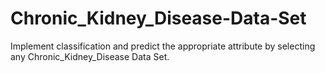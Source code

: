# Chronic_Kidney_Disease-Data-Set
Implement classification and predict the appropriate attribute by selecting any  Chronic_Kidney_Disease Data Set.
